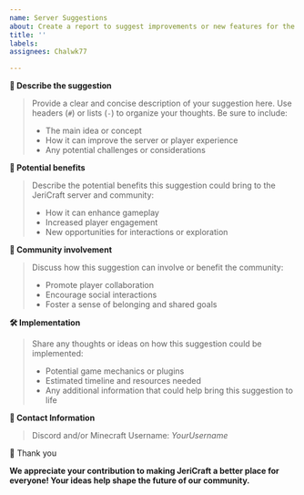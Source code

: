 ```yaml
---
name: Server Suggestions 
about: Create a report to suggest improvements or new features for the JeriCraft server. 
title: ''
labels:
assignees: Chalwk77

---
```


**📌 Describe the suggestion**
> Provide a clear and concise description of your suggestion here. Use headers (`#`) or lists (`-`) to organize your thoughts. Be sure to include:
> - The main idea or concept
> - How it can improve the server or player experience
> - Any potential challenges or considerations

**🌟 Potential benefits**
> Describe the potential benefits this suggestion could bring to the JeriCraft server and community:
> - How it can enhance gameplay
> - Increased player engagement
> - New opportunities for interactions or exploration

**💬 Community involvement**
> Discuss how this suggestion can involve or benefit the community:
> - Promote player collaboration
> - Encourage social interactions
> - Foster a sense of belonging and shared goals

**🛠️ Implementation**
> Share any thoughts or ideas on how this suggestion could be implemented:
> - Potential game mechanics or plugins
> - Estimated timeline and resources needed
> - Any additional information that could help bring this suggestion to life

**📝 Contact Information**
> Discord and/or Minecraft Username: *YourUsername*
    
💛 Thank you

**We appreciate your contribution to making JeriCraft a better place for everyone! Your ideas help shape the future of our community.**